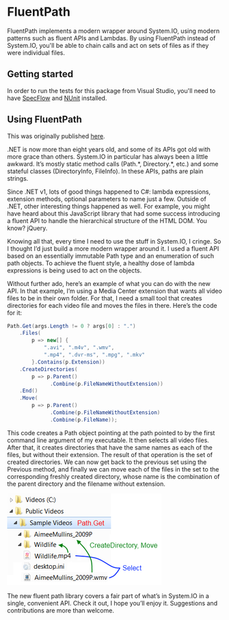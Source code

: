 FluentPath
==========

FluentPath implements a modern wrapper around System.IO, using modern patterns
such as fluent APIs and Lambdas.
By using FluentPath instead of System.IO, you'll be able to chain calls and
act on sets of files as if they were individual files.

Getting started
---------------

In order to run the tests for this package from Visual Studio, you'll need to have
[SpecFlow][] and [NUnit][] installed.

Using FluentPath
----------------

This was originally published [here][blogpost].

.NET is now more than eight years old, and some of its APIs got old with more
grace than others.
System.IO in particular has always been a little awkward.
It’s mostly static method calls (Path.\*, Directory.\*, etc.) and some stateful
classes (DirectoryInfo, FileInfo).
In these APIs, paths are plain strings.

Since .NET v1, lots of good things happened to C#: lambda expressions,
extension methods, optional parameters to name just a few.
Outside of .NET, other interesting things happened as well.
For example, you might have heard about this JavaScript library that had some
success introducing a fluent API to handle the hierarchical structure of the
HTML DOM.
You know? jQuery.

Knowing all that, every time I need to use the stuff in System.IO, I cringe.
So I thought I’d just build a more modern wrapper around it.
I used a fluent API based on an essentially immutable Path type and an
enumeration of such path objects.
To achieve the fluent style, a healthy dose of lambda expressions is being used
to act on the objects.

Without further ado, here’s an example of what you can do with the new API.
In that example, I’m using a Media Center extension that wants all video files
to be in their own folder.
For that, I need a small tool that creates directories for each video file and
moves the files in there. Here’s the code for it:

```csharp
Path.Get(args.Length != 0 ? args[0] : ".")
    .Files(
        p => new[] {
            ".avi", ".m4v", ".wmv",
            ".mp4", ".dvr-ms", ".mpg", ".mkv"
        }.Contains(p.Extension))
    .CreateDirectories(
        p => p.Parent()
              .Combine(p.FileNameWithoutExtension))
    .End()
    .Move(
        p => p.Parent()
              .Combine(p.FileNameWithoutExtension)
              .Combine(p.FileName));
```

This code creates a Path object pointing at the path pointed to by the first
command line argument of my executable.
It then selects all video files.
After that, it creates directories that have the same names as each of the
files, but without their extension.
The result of that operation is the set of created directories.
We can now get back to the previous set using the Previous method, and finally
we can move each of the files in the set to the corresponding freshly created
directory, whose name is the combination of the parent directory and the
filename without extension.

![Moving files around with FluentPath](./doc/media/FluentPath1.png)

The new fluent path library covers a fair part of what’s in System.IO in a
single, convenient API.
Check it out, I hope you’ll enjoy it.
Suggestions and contributions are more than welcome.

[specflow]: http://www.specflow.org/getting-started/
[NUnit]:    http://www.nunit.org/
[blogpost]: http://weblogs.asp.net/bleroy/archive/2010/03/10/fluentpath-a-fluent-wrapper-around-system-io.aspx